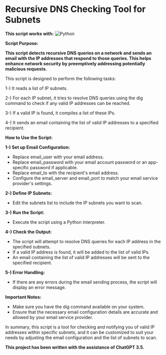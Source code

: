 # Recursive DNS Checking Tool for Subnets

**This script works with:**
 ![Python](https://img.shields.io/badge/Python-3.6%2B-blue?logo=python)

**Script Purpose:**

**This script detects recursive DNS queries on a network and sends an email with the IP addresses that respond to those queries. This helps enhance network security by preemptively addressing potentially malicious requests.**

This script is designed to perform the following tasks:

1-) It reads a list of IP subnets.

2-) For each IP subnet, it tries to resolve DNS queries using the dig command to check if any valid IP addresses can be reached.

3-) If a valid IP is found, it compiles a list of these IPs.

4-) It sends an email containing the list of valid IP addresses to a specified recipient.

**How to Use the Script:**

**1-) Set up Email Configuration:**

- Replace email_user with your email address.
- Replace email_password with your email account password or an app-specific password if applicable.
- Replace email_to with the recipient's email address.
- Configure the email_server and email_port to match your email service provider's settings.

**2-) Define IP Subnets:**

- Edit the subnets list to include the IP subnets you want to scan.

**3-) Run the Script:**

- Execute the script using a Python interpreter.

**4-) Check the Output:**

- The script will attempt to resolve DNS queries for each IP address in the specified subnets.
- If a valid IP address is found, it will be added to the list of valid IPs.
- An email containing the list of valid IP addresses will be sent to the specified recipient.

**5-) Error Handling:**

- If there are any errors during the email sending process, the script will display an error message.

**Important Notes:**

- Make sure you have the dig command available on your system.
- Ensure that the necessary email configuration details are accurate and allowed by your email service provider.

In summary, this script is a tool for checking and notifying you of valid IP addresses within specific subnets, and it can be customized to suit your needs by adjusting the email configuration and the list of subnets to scan.

**This project has been written with the assistance of ChatGPT 3.5.**
